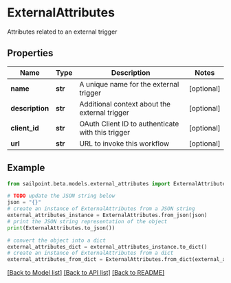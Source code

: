 # ExternalAttributes

Attributes related to an external trigger

## Properties

Name | Type | Description | Notes
------------ | ------------- | ------------- | -------------
**name** | **str** | A unique name for the external trigger | [optional] 
**description** | **str** | Additional context about the external trigger | [optional] 
**client_id** | **str** | OAuth Client ID to authenticate with this trigger | [optional] 
**url** | **str** | URL to invoke this workflow | [optional] 

## Example

```python
from sailpoint.beta.models.external_attributes import ExternalAttributes

# TODO update the JSON string below
json = "{}"
# create an instance of ExternalAttributes from a JSON string
external_attributes_instance = ExternalAttributes.from_json(json)
# print the JSON string representation of the object
print(ExternalAttributes.to_json())

# convert the object into a dict
external_attributes_dict = external_attributes_instance.to_dict()
# create an instance of ExternalAttributes from a dict
external_attributes_from_dict = ExternalAttributes.from_dict(external_attributes_dict)
```
[[Back to Model list]](../README.md#documentation-for-models) [[Back to API list]](../README.md#documentation-for-api-endpoints) [[Back to README]](../README.md)


